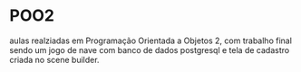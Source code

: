 # POO2
aulas realziadas em  Programação Orientada a Objetos 2, com trabalho final sendo um jogo de nave com banco de dados postgresql e tela de cadastro criada no scene builder.
